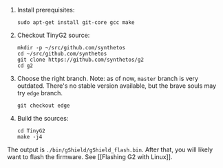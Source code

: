 1. Install prerequisites:

    ```sudo apt-get install git-core gcc make```

2. Checkout TinyG2 source:
    ```
    mkdir -p ~/src/github.com/synthetos
    cd ~/src/github.com/synthetos
    git clone https://github.com/synthetos/g2
    cd g2

3. Choose the right branch.
    Note: as of now, ```master``` branch is very outdated. There's no stable version available, but the brave souls may try ```edge``` branch.
    
    ```git checkout edge```

4. Build the sources:

    ```
    cd TinyG2
    make -j4
    ```

The output is ```./bin/gShield/gShield_flash.bin```. After that, you will likely want to flash the firmware. See [[Flashing G2 with Linux]].